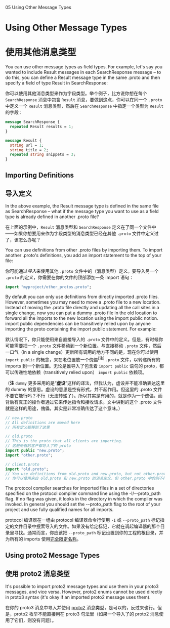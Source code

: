 05 Using Other Message Types

# Using Other Message Types

# 使用其他消息类型

You can use other message types as field types. For example, let's say you wanted to include Result messages in each SearchResponse message – to do this, you can define a Result message type in the same .proto and then specify a field of type Result in SearchResponse:

你可以使用其他消息类型来作为字段类型。举个例子，比方说你想在每个 `SearchResponse` 消息中包含 `Result` 消息，要做到这点，你可以在同一个 `.proto` 中定义一个 `Result` 消息类型，然后在 `SearchResponse` 中指定一个类型为 `Result` 的字段：

```proto
message SearchResponse {
  repeated Result results = 1;
}

message Result {
  string url = 1;
  string title = 2;
  repeated string snippets = 3;
}

```

## Importing Definitions

## 导入定义

In the above example, the Result message type is defined in the same file as SearchResponse – what if the message type you want to use as a field type is already defined in another .proto file?

在上面的示例中，`Result` 消息类型和 `SearchResponse` 定义在了同一个文件中——如果你想要用来作为字段类型的消息类型已经在其他 `.proto` 文件中定义过了，该怎么办呢？

You can use definitions from other .proto files by importing them. To import another .proto's definitions, you add an import statement to the top of your file:

你可能通过*导入*来使用其他 `.proto` 文件中的（消息类型）定义。要导入另一个 `.proto` 的定义，你需要在你的文件的顶部添加一条 import 语句：

```proto
import "myproject/other_protos.proto";
```

By default you can only use definitions from directly imported .proto files. However, sometimes you may need to move a .proto file to a new location. Instead of moving the .proto file directly and updating all the call sites in a single change, now you can put a dummy .proto file in the old location to forward all the imports to the new location using the import public notion. import public dependencies can be transitively relied upon by anyone importing the proto containing the import public statement. For example:

默认情况下，你只能使用来自直接导入的 `.proto` 文件中的定义。但是，有时候你可能需要把一个 `.proto` 文件移动到一个新位置。与直接移动 `.proto` 文件，然后一口气（in a single change）更新所有调用的地方不同的是，现在你可以使用 `import public` 的概念，来在老位置放一个傀儡<sup>[注]</sup> `.proto` 文件，以转递所有的 imports 到一个新位置。无论是谁导入了包含着 `import public` 语句的 proto，都可以传递性地依赖（transitively relied upon） `import public` 依赖项。

（**注** `dummy` 更多采用的是“**虚设**”这样的译法，但我认为，虚设并不能准确表达这里的 dummy 的意思。虚设的意思是空有形式，并不起作用。但这里的 .proto 文件不要它能行吗？不行（无法转递了）。所以其实是有用的，就是作为一个傀儡，而背后有真正的操作者通过它来传达指令和接收请求。文中讲到的这个 .proto 文件就是这样的用途，傀儡，其实是非常准确传达了这个意味。）

```proto
// new.proto
// All definitions are moved here
// 所有定义都移到了这里
```

```proto
// old.proto
// This is the proto that all clients are importing.
// 这是所有的客户都导入了的 proto
import public "new.proto";
import "other.proto";
```

```proto
// client.proto
import "old.proto";
// You use definitions from old.proto and new.proto, but not other.proto
// 你可以使用来自 old.proto 和 new.proto 的消息定义，但 other.proto 中的则不行 
```

The protocol compiler searches for imported files in a set of directories specified on the protocol compiler command line using the -I/--proto_path flag. If no flag was given, it looks in the directory in which the compiler was invoked. In general you should set the --proto_path flag to the root of your project and use fully qualified names for all imports.

protocol 编译器在一组由 protocol 编译器命令行使用 `-I` 或 `--proto_path` 标记指定的文件目录中搜索导入的文件。如果没有给定标记，它就在调起编译器的那个目录里寻找。通常而言，你应该把 `--proto_path` 标记设置到你的工程的根目录，并为所有的 imports 使用[完全限定名称](https://en.wikipedia.org/wiki/Fully_qualified_name)。

## Using proto2 Message Types

## 使用 proto2 消息类型

It's possible to import proto2 message types and use them in your proto3 messages, and vice versa. However, proto2 enums cannot be used directly in proto3 syntax (it's okay if an imported proto2 message uses them).

在你的 proto3 消息中导入并使用 [proto2](https://developers.google.com/protocol-buffers/docs/proto) 消息类型，是可以的，反过来也行。但是，proto2 枚举不能直接用在 proto3 句法里（如果一个导入了的 proto2 消息使用了它们，则没有问题）。


